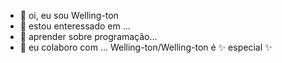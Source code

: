 - 👋 oi, eu sou Welling-ton
- 👀 estou enteressado em ...
- 🌱 aprender sobre programação...
- 💞️ eu colaboro com ...
Welling-ton/Welling-ton é ✨ especial ✨
